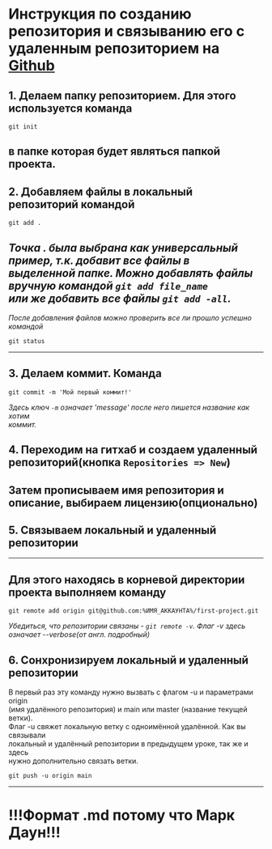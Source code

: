 # Инструкция по созданию репозитория и связыванию его с удаленным репозиторием на [Github](https://github.com "github.com")

## 1. Делаем папку репозиторием. Для этого используется команда
```
git init
```

в папке которая будет являться папкой проекта.
----
## 2. Добавляем файлы в локальный репозиторий командой
```
git add .
```

_Точка *.* была выбрана как универсальный пример, т.к. добавит все файлы в  
выделенной папке. Можно добавлять файлы вручную командой `git add file_name`  
или же добавить все файлы `git add -all`._
----
_После добавления файлов можно проверить все ли прошло успешно командой_  
```
git status
```
---
## 3. Делаем коммит. **Команда**
```
git commit -m 'Мой первый коммит!'
```

_Здесь ключ `-m` означает 'message' после него пишется название как хотим  
коммит._

## 4. Переходим на гитхаб и создаем удаленный репозиторий(кнопка `Repositories => New`)

Затем прописываем имя репозитория и описание, выбираем лицензию(опционально)
---
## 5. Связываем локальный и удаленный репозитории  
---
## Для этого находясь в корневой директории проекта выполняем команду
```
git remote add origin git@github.com:%ИМЯ_АККАУНТА%/first-project.git
```

_Убедиться, что репозитории связаны - `git remote -v`. Флаг -v здесь  
означает --verbose(от англ. подробный)_

## 6. Сонхронизируем локальный и удаленный репозитории
В первый раз эту команду нужно вызвать с флагом -u и параметрами origin  
(имя удалённого репозитория) и main или master (название текущей ветки).  
Флаг -u свяжет локальную ветку с одноимённой удалённой. Как вы связывали  
 локальный и удалённый репозитории в предыдущем уроке, так же и здесь  
нужно дополнительно связать ветки.
```
git push -u origin main
```
---
# **!!!Формат .md потому что Марк Даун!!!**
